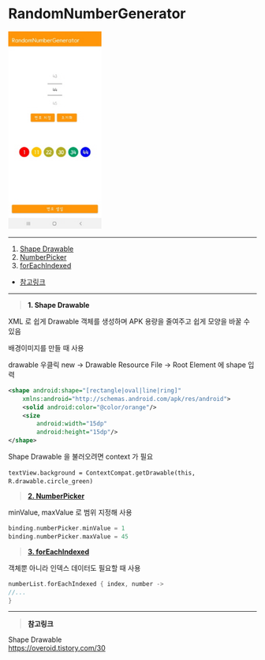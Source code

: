 # RandomNumberGenerator

<img src="https://github.com/HYUNJUNEPARK/ImageRepository/blob/master/2_RandomNumberGenerator.jpg" height="400"/>

---
1. <a href = "#content1">Shape Drawable</a></br>
2. <a href = "#content2"> NumberPicker</a></br>
3. <a href = "#content3">forEachIndexed</a></br>
* <a href = "#ref">참고링크</a>
---
><a id = "content1">**1. Shape Drawable**</a></br>

XML 로 쉽게 Drawable 객체를 생성하며 APK 용량을 줄여주고 쉽게 모양을 바꿀 수 있음

배경이미지를 만들 때 사용

drawable 우클릭 new -> Drawable Resource File -> Root Element 에 shape 입력

```xml
<shape android:shape="[rectangle|oval|line|ring]"
    xmlns:android="http://schemas.android.com/apk/res/android">
    <solid android:color="@color/orange"/>
    <size
        android:width="15dp"
        android:height="15dp"/>
</shape>
```

Shape Drawable 을 불러오려면 context 가 필요

`textView.background = ContextCompat.getDrawable(this, R.drawable.circle_green)`

><a href = "#content2">**2. NumberPicker**</a></br>

minValue, maxValue 로 범위 지정해 사용

```kotlin
binding.numberPicker.minValue = 1
binding.numberPicker.maxValue = 45
```

><a href = "#content3">**3. forEachIndexed**</a></br>

객체뿐 아니라 인덱스 데이터도 필요할 때 사용

```kotlin
numberList.forEachIndexed { index, number ->
//...    
}
```
---
><a id = "ref">**참고링크**</a></br>

Shape Drawable</br>
https://overoid.tistory.com/30</br>

